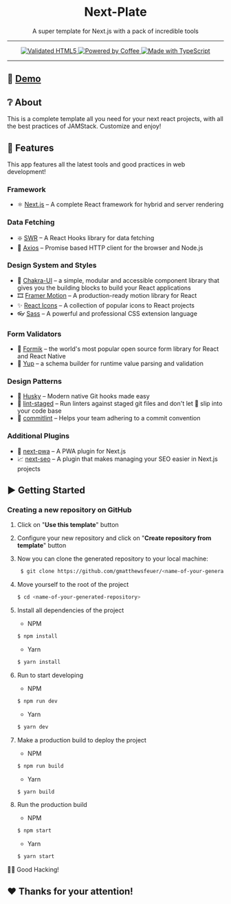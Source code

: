 <!-- markdownlint-disable MD014 -->
<!-- markdownlint-disable MD026 -->
<!-- markdownlint-disable MD033 -->
<!-- markdownlint-disable MD041 -->

<h1 align="center">
  Next-Plate
</h1>

<!-- Banner Section
<p align="center">
  <br>
  <img src="#" alt="Logotipo do Projeto" />
  <br>
</p> -->
<p align="center">
  A super template for Next.js with a pack of incredible tools
</p>

---

<!-- Badges Section -->
<p align="center">
  <!-- <a href="https://vercel.com" target="_blank" rel="noopener">
    <img src="./public/assets/images/powered-by-vercel.svg" width="175" alt="Powered by Vercel" />
  </a>
  <br>
  <br>
  <a href="https://opensource.org/licenses/MIT">
    <img src="https://img.shields.io/badge/License-MIT-blue.svg?style=for-the-badge" alt="License MIT">
  </a>
  <br>
  <br> -->
  <a href="https://forthebadge.com">
    <img src="https://forthebadge.com/images/badges/validated-html5.svg" alt="Validated HTML5" />
    <img src="https://forthebadge.com/images/badges/powered-by-coffee.svg" alt="Powered by Coffee" />
    <img src="https://forthebadge.com/images/badges/built-with-love.svg" alt="Made with TypeScript" />
  </a>
</p>

<!-- Desktop/Mobile GIF Demo Section
<div align="center">
  <img src="#" alt="Demo Desktop" width="600px" height="300px">
  <img src="#" alt="Demo Mobile" height="300px">
</div>
-->

---

<!-- Link Demo Section -->

## 🚀 [Demo](https://next-plate.vercel.app)

## ❔ About

This is a complete template all you need for your next react projects, with all the best practices of JAMStack. Customize and enjoy!

## 🌟 Features

This app features all the latest tools and good practices in web development!

### Framework

- ⚛️ [Next.js](https://nextjs.org) – A complete React framework for hybrid and server rendering

### Data Fetching

- ❇️ [SWR](https://swr.vercel.app) – A React Hooks library for data fetching
- 🔄 [Axios](https://github.com/axios/axios) – Promise based HTTP client for the browser and Node.js

### Design System and Styles

- 🎨 [Chakra-UI](https://chakra-ui.com) – a simple, modular and accessible component library that gives you the building blocks to build your React applications
- 🎞️ [Framer Motion](https://www.framer.com/motion) – A production-ready motion library for React
- ✨ [React Icons](https://react-icons.github.io/react-icons) – A collection of popular icons to React projects
- 👓 [Sass](https://sass-lang.com) – A powerful and professional CSS extension language

### Form Validators

- 📃 [Formik](https://formik.org/) – the world's most popular open source form library for React and React Native
- 🚨 [Yup](https://github.com/jquense/yup) – a schema builder for runtime value parsing and validation

### Design Patterns

- 🐺 [Husky](https://github.com/typicode/husky) – Modern native Git hooks made easy
- 💩 [lint-staged](https://github.com/okonet/lint-staged) – Run linters against staged git files and don't let 💩 slip into your code base
- 📓 [commitlint](https://commitlint.js.org) – Helps your team adhering to a commit convention

### Additional Plugins

- 📱 [next-pwa](https://github.com/shadowwalker/next-pwa) – A PWA plugin for Next.js
- 📈 [next-seo](https://github.com/garmeeh/next-seo) – A plugin that makes managing your SEO easier in Next.js projects

## ▶️ Getting Started

### Creating a new repository on GitHub

1. Click on "**Use this template**" button
2. Configure your new repository and click on "**Create repository from template**" button
3. Now you can clone the generated repository to your local machine:

   ```bash
    $ git clone https://github.com/gmatthewsfeuer/<name-of-your-generated-repository>.git
   ```

4. Move yourself to the root of the project

   ```bash
   $ cd <name-of-your-generated-repository>
   ```

5. Install all dependencies of the project

   - NPM

   ```bash
   $ npm install
   ```

   - Yarn

   ```bash
   $ yarn install
   ```

6. Run to start developing

   - NPM

   ```bash
   $ npm run dev
   ```

   - Yarn

   ```bash
   $ yarn dev
   ```

7. Make a production build to deploy the project

   - NPM

   ```bash
   $ npm run build
   ```

   - Yarn

   ```bash
   $ yarn build
   ```

8. Run the production build

   - NPM

   ```bash
   $ npm start
   ```

   - Yarn

   ```bash
   $ yarn start
   ```

👨‍💻 Good Hacking!

## ❤️ Thanks for your attention!

<!-- License Section
### License

This project is licensed under the MIT License - see the [LICENSE](https://opensource.org/licenses/MIT) page for details.
-->
